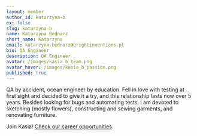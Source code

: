 ```yaml
---
layout: member
author_id: katarzyna-b
ex: false
slug: katarzyna-b
name: Katarzyna Bednarz
short_name: Katarzyna
email: katarzyna.bednarz@brightinventions.pl
bio: QA Engineer
description: QA Engineer
avatar: /images/kasia_b_team.png
avatar_hover: /images/kasia_b_passion.png
published: true
---
```

QA by accident, ocean engineer by education. Fell in love with testing at first sight and decided to give it a try, and this relationship lasts now over 5 years. Besides looking for bugs and automating tests, I am devoted to sketching (mostly flowers), constructing and sewing garments, and renovating furniture.

Join Kasia! [Check our career opportunities](/career).